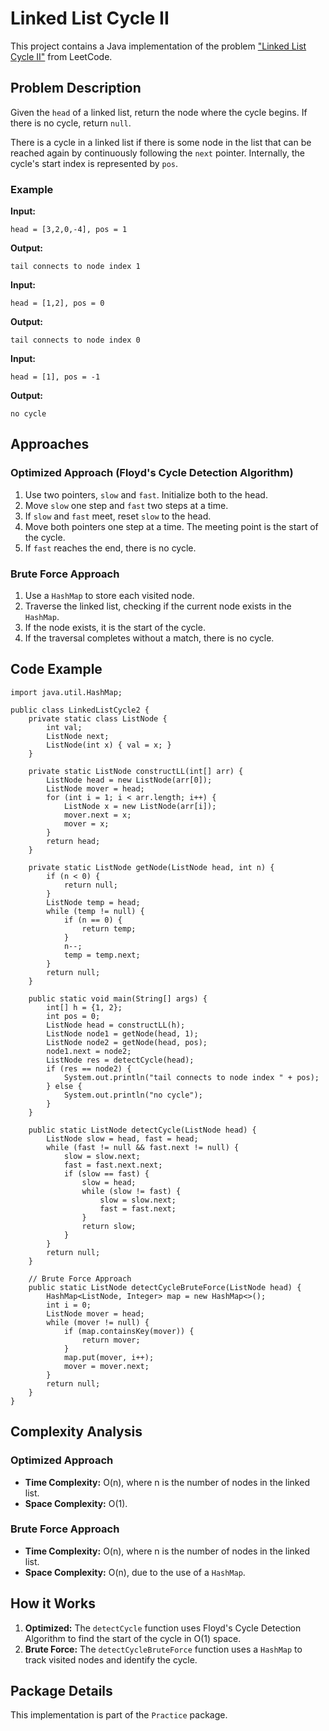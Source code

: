 # Linked List Cycle II

This project contains a Java implementation of the problem ["Linked List Cycle II"](https://leetcode.com/problems/linked-list-cycle-ii/description/) from LeetCode.

## Problem Description
Given the `head` of a linked list, return the node where the cycle begins. If there is no cycle, return `null`.

There is a cycle in a linked list if there is some node in the list that can be reached again by continuously following the `next` pointer. Internally, the cycle's start index is represented by `pos`.

### Example

**Input:**
```text[]
head = [3,2,0,-4], pos = 1
```
**Output:**
```text[]
tail connects to node index 1
```

**Input:**
```text[]
head = [1,2], pos = 0
```
**Output:**
```text[]
tail connects to node index 0
```

**Input:**
```text[]
head = [1], pos = -1
```
**Output:**
```text[]
no cycle
```

## Approaches

### Optimized Approach (Floyd's Cycle Detection Algorithm)
1. Use two pointers, `slow` and `fast`. Initialize both to the head.
2. Move `slow` one step and `fast` two steps at a time.
3. If `slow` and `fast` meet, reset `slow` to the head.
4. Move both pointers one step at a time. The meeting point is the start of the cycle.
5. If `fast` reaches the end, there is no cycle.

### Brute Force Approach
1. Use a `HashMap` to store each visited node.
2. Traverse the linked list, checking if the current node exists in the `HashMap`.
3. If the node exists, it is the start of the cycle.
4. If the traversal completes without a match, there is no cycle.

## Code Example

```java[]
import java.util.HashMap;

public class LinkedListCycle2 {
    private static class ListNode {
        int val;
        ListNode next;
        ListNode(int x) { val = x; }
    }

    private static ListNode constructLL(int[] arr) {
        ListNode head = new ListNode(arr[0]);
        ListNode mover = head;
        for (int i = 1; i < arr.length; i++) {
            ListNode x = new ListNode(arr[i]);
            mover.next = x;
            mover = x;
        }
        return head;
    }

    private static ListNode getNode(ListNode head, int n) {
        if (n < 0) {
            return null;
        }
        ListNode temp = head;
        while (temp != null) {
            if (n == 0) {
                return temp;
            }
            n--;
            temp = temp.next;
        }
        return null;
    }

    public static void main(String[] args) {
        int[] h = {1, 2};
        int pos = 0;
        ListNode head = constructLL(h);
        ListNode node1 = getNode(head, 1);
        ListNode node2 = getNode(head, pos);
        node1.next = node2;
        ListNode res = detectCycle(head);
        if (res == node2) {
            System.out.println("tail connects to node index " + pos);
        } else {
            System.out.println("no cycle");
        }
    }

    public static ListNode detectCycle(ListNode head) {
        ListNode slow = head, fast = head;
        while (fast != null && fast.next != null) {
            slow = slow.next;
            fast = fast.next.next;
            if (slow == fast) {
                slow = head;
                while (slow != fast) {
                    slow = slow.next;
                    fast = fast.next;
                }
                return slow;
            }
        }
        return null;
    }

    // Brute Force Approach
    public static ListNode detectCycleBruteForce(ListNode head) {
        HashMap<ListNode, Integer> map = new HashMap<>();
        int i = 0;
        ListNode mover = head;
        while (mover != null) {
            if (map.containsKey(mover)) {
                return mover;
            }
            map.put(mover, i++);
            mover = mover.next;
        }
        return null;
    }
}
```

## Complexity Analysis

### Optimized Approach
- **Time Complexity:** O(n), where n is the number of nodes in the linked list.
- **Space Complexity:** O(1).

### Brute Force Approach
- **Time Complexity:** O(n), where n is the number of nodes in the linked list.
- **Space Complexity:** O(n), due to the use of a `HashMap`.

## How it Works
1. **Optimized:** The `detectCycle` function uses Floyd's Cycle Detection Algorithm to find the start of the cycle in O(1) space.
2. **Brute Force:** The `detectCycleBruteForce` function uses a `HashMap` to track visited nodes and identify the cycle.

## Package Details
This implementation is part of the `Practice` package.
